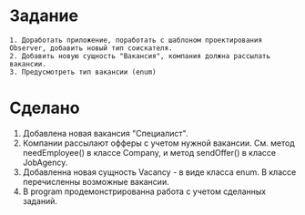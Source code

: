 # Задание
    1. Доработать приложение, поработать с шаблоном проектирования Observer, добавить новый тип соискателя.
    2. Добавить новую сущность "Вакансия", компания должна рассылать вакансии.
    3. Предусмотреть тип вакансии (enum)

# Сделано
1. Добавлена новая вакансия "Специалист".
2. Компании рассылают офферы с учетом нужной вакансии. См. метод needEmployee() в классе Company, и метод sendOffer() в классе JobAgency.
3. Добавленна новая сущность Vacancy - в виде класса enum. В классе перечисленны возможные вакансии.
4. В program продемонстрированна работа с учетом сделанных заданий.
